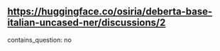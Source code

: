 ## https://huggingface.co/osiria/deberta-base-italian-uncased-ner/discussions/2

contains_question: no